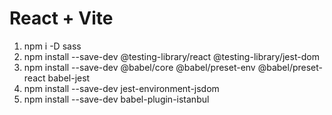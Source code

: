 # React + Vite


1. npm i -D sass
2. npm install --save-dev @testing-library/react @testing-library/jest-dom
3. npm install --save-dev @babel/core @babel/preset-env @babel/preset-react babel-jest
4. npm install --save-dev jest-environment-jsdom
5. npm install --save-dev babel-plugin-istanbul

